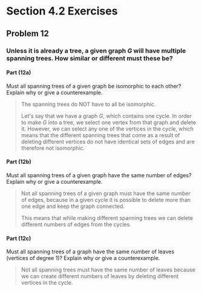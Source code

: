# Section 4.2 Exercises

## Problem 12

### Unless it is already a tree, a given graph $G$ will have multiple spanning trees. How similar or different must these be?

#### Part (12a)

Must all spanning trees of a given graph be isomorphic to each other? Explain why or give a counterexample.

> The spanning trees do NOT have to all be isomorphic.
>
> Let's say that we have a graph $G$, which contains one cycle. In order to make $G$ into a tree, we select one vertex from that graph and delete it. However, we can select any one of the vertices in the cycle, which means that the different spanning trees that come as a result of deleting different vertices do not have identical sets of edges and are therefore not isomorphic.

#### Part (12b)

Must all spanning trees of a given graph have the same number of edges? Explain why or give a counterexample.

> Not all spanning trees of a given graph must have the same number of edges, because in a given cycle it is possible to delete more than one edge and keep the graph connected.
>
> This means that while making different spanning trees we can delete different numbers of edges from the cycles.

#### Part (12c)

Must all spanning trees of a graph have the same number of leaves (vertices of degree 1)? Explain why or give a counterexample.

> Not all spanning trees must have the same number of leaves because we can create different numbers of leaves by deleting different vertices in the cycle.
